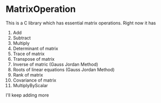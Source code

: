 # MatrixOperation

This is a C library which has essential matrix operations. 
Right now it has 
1. Add
2. Subtract
3. Multiply
4. Determinant of matrix
5. Trace of matrix
6. Transpose of matrix
7. Inverse of matric (Gauss Jordan Method)
8. Roots of linear equations (Gauss Jordan Method)
9. Rank of matrix
10. Covariance of matrix
11. MultiplyByScalar
    
I'll keep adding more 
